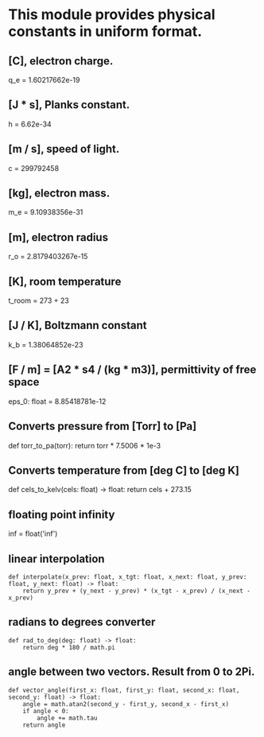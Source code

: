 #  This module provides physical constants in uniform format.

## [C], electron charge.
q_e = 1.60217662e-19

## [J * s], Planks constant.
h = 6.62e-34

## [m / s], speed of light.
c = 299792458

## [kg], electron mass.
m_e = 9.10938356e-31

## [m], electron radius
r_o = 2.8179403267e-15

## [K], room temperature
t_room = 273 + 23

## [J / K], Boltzmann constant
k_b = 1.38064852e-23

## [F / m] = [A2 * s4 / (kg * m3)], permittivity of free space
eps_0: float = 8.85418781e-12

## Converts pressure from [Torr] to [Pa]
def torr_to_pa(torr):
    return torr * 7.5006 * 1e-3

## Converts temperature from [deg C] to [deg K]
def cels_to_kelv(cels: float) -> float:
    return cels + 273.15

## floating point infinity
inf = float('inf')

## linear interpolation
```
def interpolate(x_prev: float, x_tgt: float, x_next: float, y_prev: float, y_next: float) -> float:
    return y_prev + (y_next - y_prev) * (x_tgt - x_prev) / (x_next - x_prev)
```

## radians to degrees converter
```
def rad_to_deg(deg: float) -> float:
    return deg * 180 / math.pi
```

## angle between two vectors. Result from 0 to 2Pi.
```
def vector_angle(first_x: float, first_y: float, second_x: float, second_y: float) -> float:
    angle = math.atan2(second_y - first_y, second_x - first_x)
    if angle < 0:
        angle += math.tau
    return angle
```